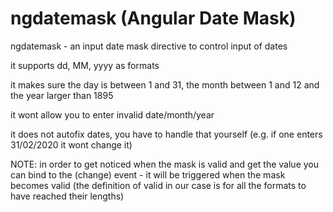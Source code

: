 # ngdatemask (Angular Date Mask)

ngdatemask - an input date mask directive to control input of dates

it supports dd, MM, yyyy as formats

it makes sure the day is between 1 and 31, the month between 1 and 12 and the year larger than 1895

it wont allow you to enter invalid date/month/year

it does not autofix dates, you have to handle that yourself (e.g. if one enters 31/02/2020 it wont change it)

NOTE: in order to get noticed when the mask is valid and get the value you can bind to the (change) event - it will be triggered when the mask becomes valid (the definition of valid in our case is for all the formats to have reached their lengths)
